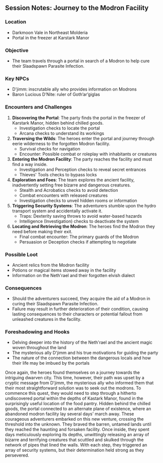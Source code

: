 ## Session Notes: Journey to the Modron Facility

### Location
- Darkmoon Vale in Northeast Molderia
- Portal in the freezer at Karstark Manor

### Objective
- The team travels through a portal in search of a Modron to help cure their Slaadspawn Parasite Infection.

### Key NPCs
- D'jimm: inscrutable ally who provides information on Modrons
- Baron Lucious D’Nite: ruler of Goth’ar’giglas

### Encounters and Challenges
1. **Discovering the Portal**: The party finds the portal in the freezer of Karstark Manor, hidden behind chilled goods.
    - Investigation checks to locate the portal
    - Arcana checks to understand its workings
2. **Traversing the Wilds**: The heroes enter the portal and journey through eerie wilderness to the forgotten Modron facility.
    - Survival checks for navigation
    - Encounter: Possible combat or roleplay with inhabitants or creatures
3. **Entering the Modron Facility**: The party reaches the facility and must find a way inside.
    - Investigation and Perception checks to reveal secret entrances
    - Thieves' Tools checks to bypass locks
4. **Exploration and Foes**: The team explores the ancient facility, inadvertently setting free bizarre and dangerous creatures.
    - Stealth and Acrobatics checks to avoid detection
    - Combat encounters with released creatures
    - Investigation checks to unveil hidden rooms or information
5. **Triggering Security Systems**: The adventurers stumble upon the hydro transport system and accidentally activate it.
    - Traps: Dexterity saving throws to avoid water-based hazards
    - Intelligence (Investigation) checks to deactivate the system
6. **Locating and Retrieving the Modron**: The heroes find the Modron they need before making their exit.
    - Final combat encounter: The primary guards of the Modron
    - Persuasion or Deception checks if attempting to negotiate

### Possible Loot
- Ancient relics from the Modron facility
- Potions or magical items stowed away in the facility
- Information on the Neth'rael and their forgotten elvish dialect

### Consequences
- Should the adventurers succeed, they acquire the aid of a Modron in curing their Slaadspawn Parasite Infection.
- Failure may result in further deterioration of their condition, causing lasting consequences to their characters or potential fallout from unleashed creatures in the facility.

### Foreshadowing and Hooks
- Delving deeper into the history of the Neth'rael and the ancient magic woven throughout the land
- The mysterious ally D'jimm and his true motivations for guiding the party
- The nature of the connection between the dangerous locals and how their life may be imbued by the portals



Once again, the heroes found themselves on a journey towards the intriguing dwarven city. This time, however, their path was upset by a cryptic message from D'jimm, the mysterious ally who informed them that their most straightforward solution was to seek out the modrons. To commence this quest, they would need to step through a hitherto undiscovered portal within the depths of Kastark Manor, found in the surprisingly useful location of the food pantry. Hidden behind the chilled goods, the portal connected to an alternate plane of existence, where an abandoned modron facility lay several days' march away.
These courageous adventurers embarked on this new venture, crossing the threshold into the unknown. They braved the barren, untamed lands until they reached the haunting and forsaken facility. Once inside, they spent days meticulously exploring its depths, unwittingly releasing an array of bizarre and terrifying creatures that scuttled and skulked through the network of pipes that lined the walls. With each step, they triggered an array of security systems, but their determination held strong as they persevered.
